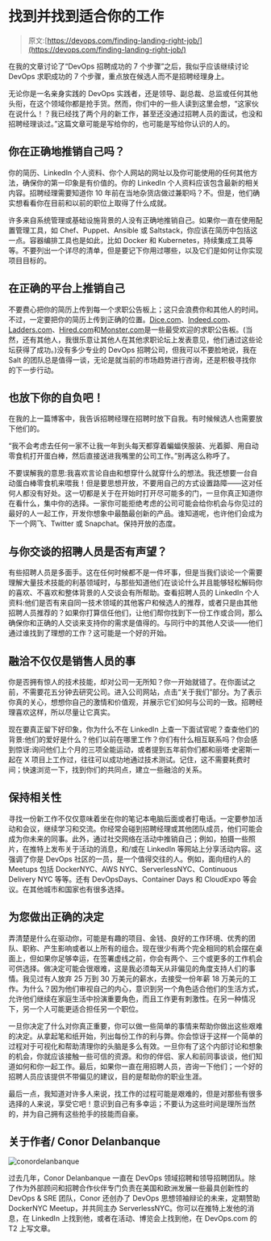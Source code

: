 # 找到并找到适合你的工作

> 原文:[https://devops.com/finding-landing-right-job/](https://devops.com/finding-landing-right-job/)

在我的文章讨论了“DevOps 招聘成功的 7 个步骤”之后，我似乎应该继续讨论 DevOps 求职成功的 7 个步骤，重点放在候选人而不是招聘经理身上。

无论你是一名亲身实践的 DevOps 实践者，还是领导、副总裁、总监或任何其他头衔，在这个领域你都是抢手货。然而，你们中的一些人读到这里会想，“这家伙在说什么！？我已经找了两个月的新工作，甚至还没通过招聘人员的面试，也没和招聘经理谈过。”这篇文章可能是写给你的，也可能是写给你认识的人的。

## 你在正确地推销自己吗？

你的简历、LinkedIn 个人资料、你个人网站的网址以及你可能使用的任何其他方法，确保你的第一印象是有价值的。你的 LinkedIn 个人资料应该包含最新的相关内容。招聘经理需要知道你 10 年前在当地杂货店做过兼职吗？不。但是，他们确实想看看你在目前和以前的职位上取得了什么成就。

许多来自系统管理或基础设施背景的人没有正确地推销自己。如果你一直在使用配置管理工具，如 Chef、Puppet、Ansible 或 Saltstack，你应该在简历中包括这一点。容器编排工具也是如此，比如 Docker 和 Kubernetes，持续集成工具等等。不要列出一个详尽的清单，但是要记下你用过哪些，以及它们是如何让你实现项目目标的。

## **在正确的平台上推销自己**

不要费心把你的简历上传到每一个求职公告板上；这只会浪费你和其他人的时间。不过，一定要把你的简历上传到正确的位置。[Dice.com](https://www.dice.com/)、[Indeed.com](http://indeed.com/)、[Ladders.com](http://ladders.com/)、[Hired.com](http://hired.com/)和[Monster.com](https://www.monster.com/)是一些最受欢迎的求职公告板。(当然，还有其他人，我很乐意让其他人在其他求职论坛上发表意见，他们通过这些论坛获得了成功。)没有多少专业的 DevOps 招聘公司，但我可以不要脸地说，我在 Salt 的团队总是值得一谈，无论是就当前的市场趋势进行咨询，还是积极寻找你的下一步行动。

## 也放下你的自负吧！

在我的上一篇博客中，我告诉招聘经理在招聘时放下自我。有时候候选人也需要放下他们的。

“我不会考虑去任何一家不让我一年到头每天都穿着蝙蝠侠服装、光着脚、用自动零食机打开蛋白棒，然后直接送进我嘴里的公司工作。”别再这么称呼了。

不要误解我的意思:我喜欢言论自由和想穿什么就穿什么的想法。我还想要一台自动蛋白棒零食机来喂我！但是要思想开放，不要用自己的方式设置路障——这对任何人都没有好处。这一切都是关于在开始时打开尽可能多的门，一旦你真正知道你在看什么，集中你的选择。一家你可能拒绝考虑的公司可能会给你机会与你见过的最好的人一起工作，开发你想象中最酷最创新的产品。谁知道呢，也许他们会成为下一个网飞、Twitter 或 Snapchat。保持开放的态度。

## 与你交谈的招聘人员是否有声望？

有些招聘人员是多面手。这在任何时候都不是一件坏事，但是当我们谈论一个需要理解大量技术技能的利基领域时，与那些知道他们在谈论什么并且能够轻松解码你的喜欢、不喜欢和整体背景的人交谈会有所帮助。查看招聘人员的 LinkedIn 个人资料:他们是否有来自同一技术领域的其他客户和候选人的推荐，或者只是由其他招聘人员推荐的？如果你打算信任他们，让他们帮你找到下一份工作或合同，那么确保你和正确的人交谈来支持你的需求是值得的。与同行中的其他人交谈——他们通过谁找到了理想的工作？这可能是一个好的开始。

## **融洽不仅仅是销售人员的事**

你是否拥有惊人的技术技能，却对公司一无所知？你一开始就错了。在你面试之前，不需要花五分钟去研究公司。进入公司网站，点击“关于我们”部分。为了表示你真的关心，想想你自己的激情和价值观，并展示它们如何与公司的一致。招聘经理喜欢这样，所以尽量让它真实。

现在要真正留下好印象，你为什么不在 LinkedIn 上查一下面试官呢？查查他们的背景:他们的爱好是什么？他们以前在哪里工作？你们有什么相互联系吗？你会感到惊讶:询问他们上个月的三项全能运动，或者提到五年前你们都和丽塔·史密斯一起在 X 项目上工作过，往往可以成功地通过技术测试。记住，这不需要耗费时间；快速浏览一下，找到你们的共同点，建立一些融洽的关系。

## **保持相关性**

寻找一份新工作不仅仅意味着坐在你的笔记本电脑后面或者打电话。一定要参加活动和会议，继续学习和交流。你经常会碰到招聘经理或其他团队成员，他们可能会成为你未来的同事。此外，通过社交网络在活动中推销自己；例如，拍摄一些照片，在推特上发布关于活动的消息，和/或在 LinkedIn 等网站上分享活动内容。这强调了你是 DevOps 社区的一员，是一个值得交往的人。例如，面向纽约人的 Meetups 包括 DockerNYC、AWS NYC、ServerlessNYC、Continuous Delivery NYC 等等。还有 DevOpsDays、Container Days 和 CloudExpo 等会议。在其他城市和国家也有很多选择。

## **为您做出正确的决定**

弄清楚是什么在驱动你，可能是有趣的项目、金钱、良好的工作环境、优秀的团队、职称、产生影响或者以上所有的组合。现在很少有两个完全相同的机会摆在桌面上，但如果你足够幸运，在签署虚线之前，你会有两个、三个或更多的工作机会可供选择。做决定可能会很艰难，这是我必须每天从非偏见的角度支持人们的事情。我见过有人放弃 25 万到 30 万美元的薪水，去接受一份年薪 18 万美元的工作。为什么？因为他们审视自己的内心，意识到另一个角色适合他们的生活方式，允许他们继续在家庭生活中扮演重要角色，而且工作更有刺激性。在另一种情况下，另一个人可能更适合担任另一个职位。

一旦你决定了什么对你真正重要，你可以做一些简单的事情来帮助你做出这些艰难的决定。从拿起笔和纸开始，列出每份工作的利与弊。你会惊讶于这样一个简单的过程对于可视化和帮助清理你的头脑是多么有效。一旦你有了这个内部讨论和想象的机会，你就应该接触一些可信的资源。和你的伴侣、家人和前同事谈谈，他们知道如何和你一起工作。最后，如果你一直在用招聘人员，咨询一下他们；一个好的招聘人员应该提供不带偏见的建议，目的是帮助你的职业生涯。

最后一点，我知道对许多人来说，找工作的过程可能是艰难的，但是对那些有很多选择的人来说，享受它吧！意识到自己有多幸运；不要认为这些时间是理所当然的，并为自己拥有这些抢手的技能而自豪。

## 关于作者/ Conor Delanbanque

![conordelanbanque](../Images/49696aba8059acc6672b15e947239e01.png)

过去几年，Conor Delanbanque 一直在 DevOps 领域招聘和领导招聘团队。除了作为外部顾问和招聘合作伙伴专门负责在美国和欧洲发展一些最具创新性的 DevOps & SRE 团队，Conor 还创办了 DevOps 思想领袖辩论的未来，定期赞助 DockerNYC Meetup，并共同主办 ServerlessNYC。你可以在推特上发他的消息，在 LinkedIn 上找到他，或者在活动、博览会上找到他，在 DevOps.com 的 T2 上写文章。